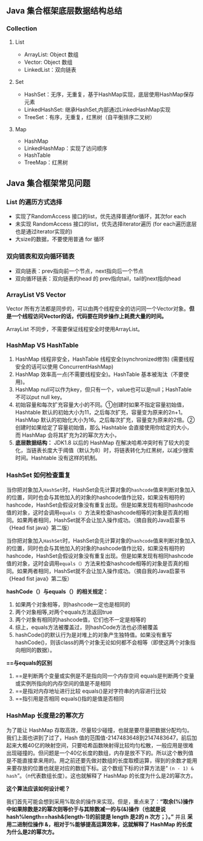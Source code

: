 ## Java 集合框架底层数据结构总结

### Collection

1. List
   * ArrayList: Object 数组
   * Vector: Object 数组
   * LinkedList：双向链表

2. Set
   * HashSet：无序，无重复，基于HashMap实现，底层使用HashMap保存元素
   * LinkedHashSet: 继承HashSet,内部通过LinkedHashMap实现
   * TreeSet：有序，无重复，红黑树（自平衡排序二叉树）

3. Map
   * HashMap
   * LinkedHashMap：实现了访问顺序
   * HashTable
   * TreeMap：红黑树

## Java 集合框架常见问题

### List 的遍历方式选择

* 实现了RandomAccess 接口的list，优先选择普通for循环，其次for each
* 未实现 RandomAccess 接口的list，优先选择iterator遍历 (for each遍历底层也是通过iterator实现的)
* 大size的数据，不要使用普通 for 循环

### 双向链表和双向循环链表

* 双向链表：prev指向前一个节点，next指向后一个节点
* 双向循环链表：双向链表的head 的 prev指向tail，tail的next指向head

### ArrayList VS Vector

Vector 所有方法都是同步的，可以由两个线程安全的访问同一个Vector对象。**但是一个线程访问Vector的话，代码要在同步操作上耗费大量的时间。**

ArrayList 不同步，不需要保证线程安全时使用ArrayList。

### HashMap VS HashTable

1. HashMap 线程非安全，HashTable 线程安全(synchronized修饰) (需要线程安全的话可以使用 ConcurrentHashMap)
2. HashMap 效率高一点(不需要线程安全)。HashTable 基本被淘汰（不要使用)。
3. HashMap null可以作为key，但只有一个，value也可以是null；HashTable 不可以put null key。
4. 初始容量和每次扩充容量大小的不同。①创建时如果不指定容量初始值，Hashtable 默认的初始大小为11，之后每次扩充，容量变为原来的2n+1。HashMap 默认的初始化大小为16。之后每次扩充，容量变为原来的2倍。②创建时如果给定了容量初始值，那么 Hashtable 会直接使用你给定的大小，而 HashMap 会将其扩充为2的幂次方大小，
5. **底层数据结构：** JDK1.8 以后的 HashMap 在解决哈希冲突时有了较大的变化，当链表长度大于阈值（默认为8）时，将链表转化为红黑树，以减少搜索时间。Hashtable 没有这样的机制。

### HashSet 如何检查重复

当你把对象加入`HashSet`时，HashSet会先计算对象的`hashcode`值来判断对象加入的位置，同时也会与其他加入的对象的hashcode值作比较，如果没有相符的hashcode，HashSet会假设对象没有重复出现。但是如果发现有相同hashcode值的对象，这时会调用`equals（）`方法来检查hashcode相等的对象是否真的相同。如果两者相同，HashSet就不会让加入操作成功。（摘自我的Java启蒙书《Head fist java》第二版）

当你把对象加入`HashSet`时，HashSet会先计算对象的`hashcode`值来判断对象加入的位置，同时也会与其他加入的对象的hashcode值作比较，如果没有相符的hashcode，HashSet会假设对象没有重复出现。但是如果发现有相同hashcode值的对象，这时会调用`equals（）`方法来检查hashcode相等的对象是否真的相同。如果两者相同，HashSet就不会让加入操作成功。（摘自我的Java启蒙书《Head fist java》第二版）

**hashCode（）与equals（）的相关规定：**

1. 如果两个对象相等，则hashcode一定也是相同的
2. 两个对象相等,对两个equals方法返回true
3. 两个对象有相同的hashcode值，它们也不一定是相等的
4. 综上，equals方法被覆盖过，则hashCode方法也必须被覆盖
5. hashCode()的默认行为是对堆上的对象产生独特值。如果没有重写hashCode()，则该class的两个对象无论如何都不会相等（即使这两个对象指向相同的数据）。

**==与equals的区别**

1. ==是判断两个变量或实例是不是指向同一个内存空间 equals是判断两个变量或实例所指向的内存空间的值是不是相同
2. ==是指对内存地址进行比较 equals()是对字符串的内容进行比较
3. ==指引用是否相同 equals()指的是值是否相同

### HashMap 长度是2的幂次方

为了能让 HashMap 存取高效，尽量较少碰撞，也就是要尽量把数据分配均匀。我们上面也讲到了过了，Hash 值的范围值-2147483648到2147483647，前后加起来大概40亿的映射空间，只要哈希函数映射得比较均匀松散，一般应用是很难出现碰撞的。但问题是一个40亿长度的数组，内存是放不下的。所以这个散列值是不能直接拿来用的。用之前还要先做对数组的长度取模运算，得到的余数才能用来要存放的位置也就是对应的数组下标。这个数组下标的计算方法是“ `(n - 1) & hash`”。（n代表数组长度）。这也就解释了 HashMap 的长度为什么是2的幂次方。

**这个算法应该如何设计呢？**

我们首先可能会想到采用%取余的操作来实现。但是，重点来了：**“取余(%)操作中如果除数是2的幂次则等价于与其除数减一的与(&)操作（也就是说 hash%length==hash&(length-1)的前提是 length 是2的 n 次方；）。”** 并且 **采用二进制位操作 &，相对于%能够提高运算效率，这就解释了 HashMap 的长度为什么是2的幂次方。**